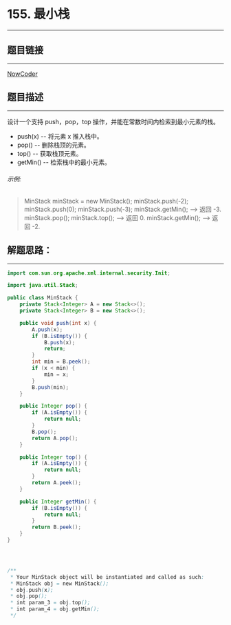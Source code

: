 
# 155. 最小栈
---
## 题目链接
---
<a href="https://leetcode-cn.com/problems/min-stack/">NowCoder</a>

## 题目描述
---




设计一个支持 push，pop，top 操作，并能在常数时间内检索到最小元素的栈。

* push(x) -- 将元素 x 推入栈中。
* pop() -- 删除栈顶的元素。
* top() -- 获取栈顶元素。
* getMin() -- 检索栈中的最小元素。

###### 示例:

>MinStack minStack = new MinStack();
minStack.push(-2);
minStack.push(0);
minStack.push(-3);
minStack.getMin();   --> 返回 -3.
minStack.pop();
minStack.top();      --> 返回 0.
minStack.getMin();   --> 返回 -2.








## 解题思路：
---




```java
import com.sun.org.apache.xml.internal.security.Init;

import java.util.Stack;

public class MinStack {
    private Stack<Integer> A = new Stack<>();
    private Stack<Integer> B = new Stack<>();

    public void push(int x) {
        A.push(x);
        if (B.isEmpty()) {
            B.push(x);
            return;
        }
        int min = B.peek();
        if (x < min) {
            min = x;
        }
        B.push(min);
    }

    public Integer pop() {
        if (A.isEmpty()) {
            return null;
        }
        B.pop();
        return A.pop();
    }

    public Integer top() {
        if (A.isEmpty()) {
            return null;
        }
        return A.peek();
    }

    public Integer getMin() {
        if (B.isEmpty()) {
            return null;
        }
        return B.peek();
    }
}




/**
 * Your MinStack object will be instantiated and called as such:
 * MinStack obj = new MinStack();
 * obj.push(x);
 * obj.pop();
 * int param_3 = obj.top();
 * int param_4 = obj.getMin();
 */
```

